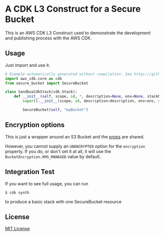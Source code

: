 # A CDK L3 Construct for a Secure Bucket

This is an AWS CDK L3 Construct used to demonstrate the development and publishing process with the AWS CDK.

## Usage

Just import and use it.

```python
# Example automatically generated without compilation. See https://github.com/aws/jsii/issues/826
import aws_cdk.core as cdk
from secure_bucket import SecureBucket

class SandboxCdkStack(cdk.Stack):
    def __init__(self, scope, id, *, description=None, env=None, stackName=None, tags=None):
        super().__init__(scope, id, description=description, env=env, stackName=stackName, tags=tags)

        SecureBucket(self, "myBucket")
```

## Encryption options

This is just a wrapper around an S3 Bucket and the [props](https://docs.aws.amazon.com/cdk/api/latest/docs/@aws-cdk_aws-s3.BucketProps.html) are shared.

However, you cannot supply an `UNENCRYPTED` option for the `encryption` property. If you do, or don't set it at all, it will use the `BucketEncryption.KMS_MANAGED` value by default.

## Integration Test

If you want to see full usage, you can run

```shell script
$ cdk synth
```

to produce a basic stack with one SecureBucket resource

## License

[MIT License](https://opensource.org/licenses/MIT)
